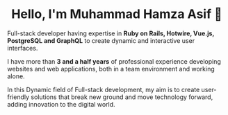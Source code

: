 <h1 align="center"> Hello, I'm Muhammad Hamza Asif 👋 </h1>
<div>
Full-stack developer having expertise in <b>Ruby on Rails, Hotwire, Vue.js, PostgreSQL and GraphQL</b> to create dynamic and interactive user interfaces.

I have more than <b>3 and a half years</b> of professional experience developing websites and web applications, both in a team environment and working alone.

In this Dynamic field of Full-stack development, my aim is to create user-friendly solutions that break new ground and move technology forward, adding innovation to the digital world.
	</div>
<!-- <a href="#">
  <img align="center" src="https://github-readme-stats.vercel.app/api?username=hamzaasif4981-sudo&count_private=true&show_icons=true&include_all_commits=true&hide_border=true&hide_title=true&hide=issues" />
</a>

<a href="#">
  <img align="center" src="https://github-readme-stats.vercel.app/api/top-langs/?username=hamzaasif4981-sudo&langs_count=5&hide_title=true&hide_border=true" />
</a><br>
</div> --> 
<!-- <br>
<h1 align="left">Tools and Skills </h1>


![C++](https://img.shields.io/badge/-C++-000?&logo=C++)
![Ruby](https://img.shields.io/badge/-Ruby-000?&logo=Ruby)
![SQL](https://img.shields.io/badge/-SQL-000?&logo=MySQL)
![JavaScript](https://img.shields.io/badge/-JavaScript-000?&logo=JavaScript)
![AWS](https://img.shields.io/badge/-AWS-000?&logo=Amazon-AWS&logoColor=F90)
![Docker](https://img.shields.io/badge/-Docker-000?&logo=Docker)
![Linux](https://img.shields.io/badge/-Linux-000?&logo=Linux)
![RubyonRails](https://img.shields.io/badge/-RubyonRails-000?&logo=RubyonRails)

<p align="left">
  <a href="https://www.mysql.com/" target="_blank" rel="noreferrer">
    <img
      src="https://raw.githubusercontent.com/devicons/devicon/master/icons/mysql/mysql-original-wordmark.svg"
      alt="mysql" width="40" height="40" /> 
  </a> 
  
  <a href="https://www.postgresql.org" target="_blank" rel="noreferrer">
  <img src="https://raw.githubusercontent.com/devicons/devicon/master/icons/postgresql/postgresql-original-wordmark.svg" alt="postgresql" width="40" height="40"/>
  </a>

  <a href="https://redis.io" target="_blank" rel="noreferrer">
      <img src="https://raw.githubusercontent.com/devicons/devicon/master/icons/redis/redis-original-wordmark.svg" alt="redis" width="40" height="40"/>
  </a>

  <a href="https://www.sqlite.org/" target="_blank" rel="noreferrer">
      <img src="https://www.vectorlogo.zone/logos/sqlite/sqlite-icon.svg" alt="sqlite" width="40" height="40"/>
  </a>
  
  <a href="https://www.w3.org/html/" target="_blank" rel="noreferrer"> 
    <img
      src="https://raw.githubusercontent.com/devicons/devicon/master/icons/html5/html5-original-wordmark.svg"
      alt="html5" width="40" height="40" />
  </a> 
  
  <a href="https://www.w3schools.com/css/" target="_blank" rel="noreferrer">
    <img
      src="https://raw.githubusercontent.com/devicons/devicon/master/icons/css3/css3-original-wordmark.svg" alt="css3"
      width="40" height="40" /> 
  </a>
  
  <a href="https://getbootstrap.com" target="_blank" rel="noreferrer">
    <img src="https://raw.githubusercontent.com/devicons/devicon/master/icons/bootstrap/bootstrap-plain-wordmark.svg" alt="bootstrap" width="40"    height="40" /> 
  </a>
  
 <a href="https://tailwindcss.com/" target="_blank" rel="noreferrer">
      <img src="https://www.vectorlogo.zone/logos/tailwindcss/tailwindcss-icon.svg" alt="tailwind" width="40" height="40"/>
 </a>
  
  <a href="https://developer.mozilla.org/en-US/docs/Web/JavaScript" target="_blank" rel="noreferrer">
    <img
      src="https://raw.githubusercontent.com/devicons/devicon/master/icons/javascript/javascript-original.svg"
      alt="javascript" width="40" height="40" />
  </a> 
  
  <a href="https://www.mysql.com/" target="_blank" rel="noreferrer">
    <img
      src="https://raw.githubusercontent.com/devicons/devicon/master/icons/mysql/mysql-original-wordmark.svg"
      alt="mysql" width="40" height="40" /> 
  </a> 
<!--
  <a href="https://www.python.org" target="_blank" rel="noreferrer">
    <img
      src="https://raw.githubusercontent.com/devicons/devicon/master/icons/python/python-original.svg" alt="python"
      width="40" height="40" /> 
  </a> 
  -->
<!--   <a href="https://sass-lang.com" target="_blank" rel="noreferrer">
    <img
      src="https://raw.githubusercontent.com/devicons/devicon/master/icons/sass/sass-original.svg" alt="sass" width="40"
      height="40" /> 
  </a> 
    <a href="https://reactjs.org/" target="_blank" rel="noreferrer">
    <img
      src="https://raw.githubusercontent.com/devicons/devicon/master/icons/react/react-original.svg" alt="react" width="40"
      height="40" /> 
  </a>  -->
<!-- </p> -->


<!-- <br> -->
<!-- <div align="center">

  <h1> Connect with me </h1>
  <br>
  <p></p>
  <p align="center">
    	<a href="https://muneebfarooqi.com/"><img alt="github" width="10%" style="padding:5px" src="https://img.icons8.com/clouds/100/000000/test-account.png"/></a>
	<a href="https://github.com/farooki/"><img alt="github" width="10%" style="padding:5px" src="https://img.icons8.com/clouds/100/000000/github.png"/></a>
	<a href="https://www.linkedin.com/in/muneeb-ahmad-671a44123/"><img alt="linkedin" width="10%" style="padding:5px" src="https://img.icons8.com/clouds/100/000000/linkedin.png"/></a>
	<a href="https://twitter.com/muneebfarooqii"><img alt="twitter" width="10%" style="padding:5px" src="https://img.icons8.com/clouds/100/000000/twitter.png"/></a>
    	<a href="https://wa.me/923364658144"><img alt="twitter" width="10%" style="padding:5px" src="https://img.icons8.com/clouds/100/000000/whatsapp.png"/></a>
</p>
</div> -->
